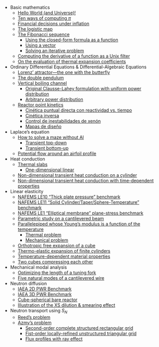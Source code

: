- Basic mathematics
  - [Hello World (and Universe)!](https://seamplex.com/feenox/examples/basic.html#hello-world-and-universe)
  - [Ten ways of computing *π*](https://seamplex.com/feenox/examples/basic.html#ten-ways-of-computing-pi)
  - [Financial decisions under
  inflation](https://seamplex.com/feenox/examples/basic.html#financial-decisions-under-inflation)
  - [The logistic map](https://seamplex.com/feenox/examples/basic.html#the-logistic-map)
  - [The Fibonacci sequence](https://seamplex.com/feenox/examples/basic.html#the-fibonacci-sequence)
    - [Using the closed-form formula as a
    function](https://seamplex.com/feenox/examples/basic.html#using-the-closed-form-formula-as-a-function)
    - [Using a vector](https://seamplex.com/feenox/examples/basic.html#using-a-vector)
    - [Solving an iterative problem](https://seamplex.com/feenox/examples/basic.html#solving-an-iterative-problem)
  - [Computing the derivative of a function as a Unix
  filter](https://seamplex.com/feenox/examples/basic.html#computing-the-derivative-of-a-function-as-a-unix-filter)
  - [On the evaluation of thermal expansion
  coefficients](https://seamplex.com/feenox/examples/basic.html#on-the-evaluation-of-thermal-expansion-coefficients)
- Ordinary Differential Equations & Differential-Algebraic Equations
  - [Lorenz’ attractor—the one with the
  butterfly](https://seamplex.com/feenox/examples/daes.html#lorenz-attractorthe-one-with-the-butterfly)
  - [The double pendulum](https://seamplex.com/feenox/examples/daes.html#the-double-pendulum)
  - [Vertical boiling channel](https://seamplex.com/feenox/examples/daes.html#vertical-boiling-channel)
    - [Original Clausse-Lahey formulation with uniform power
    distribution](https://seamplex.com/feenox/examples/daes.html#original-clausse-lahey-formulation-with-uniform-power-distribution)
    - [Arbitrary power distribution](https://seamplex.com/feenox/examples/daes.html#arbitrary-power-distribution)
  - [Reactor point kinetics](https://seamplex.com/feenox/examples/daes.html#reactor-point-kinetics)
    - [Cinética puntual directa con reactividad
    vs. tiempo](https://seamplex.com/feenox/examples/daes.html#cinética-puntual-directa-con-reactividad-vs.-tiempo)
    - [Cinética inversa](https://seamplex.com/feenox/examples/daes.html#cinética-inversa)
    - [Control de inestabilidades de
    xenón](https://seamplex.com/feenox/examples/daes.html#control-de-inestabilidades-de-xenón)
    - [Mapas de diseño](https://seamplex.com/feenox/examples/daes.html#mapas-de-diseño)
- Laplace’s equation
  - [How to solve a maze without AI](https://seamplex.com/feenox/examples/laplace.html#how-to-solve-a-maze-without-ai)
    - [Transient top-down](https://seamplex.com/feenox/examples/laplace.html#transient-top-down)
    - [Transient bottom-up](https://seamplex.com/feenox/examples/laplace.html#transient-bottom-up)
  - [Potential flow around an airfoil
  profile](https://seamplex.com/feenox/examples/laplace.html#potential-flow-around-an-airfoil-profile)
- Heat conduction
  - [Thermal slabs](https://seamplex.com/feenox/examples/thermal.html#thermal-slabs)
    - [One-dimensional linear](https://seamplex.com/feenox/examples/thermal.html#one-dimensional-linear)
  - [Non-dimensional transient heat conduction on a
  cylinder](https://seamplex.com/feenox/examples/thermal.html#non-dimensional-transient-heat-conduction-on-a-cylinder)
  - [Non-dimensional transient heat conduction with time-dependent
  properties](https://seamplex.com/feenox/examples/thermal.html#non-dimensional-transient-heat-conduction-with-time-dependent-properties)
- Linear elasticity
  - [NAFEMS LE10 “Thick plate pressure”
  benchmark](https://seamplex.com/feenox/examples/mechanical.html#nafems-le10-thick-plate-pressure-benchmark)
  - [NAFEMS LE11 “Solid Cylinder/Taper/Sphere-Temperature”
  benchmark](https://seamplex.com/feenox/examples/mechanical.html#nafems-le11-solid-cylindertapersphere-temperature-benchmark)
  - [NAFEMS LE1 “Elliptical membrane” plane-stress
  benchmark](https://seamplex.com/feenox/examples/mechanical.html#nafems-le1-elliptical-membrane-plane-stress-benchmark)
  - [Parametric study on a cantilevered
  beam](https://seamplex.com/feenox/examples/mechanical.html#parametric-study-on-a-cantilevered-beam)
  - [Parallelepiped whose Young’s modulus is a function of the
  temperature](https://seamplex.com/feenox/examples/mechanical.html#parallelepiped-whose-youngs-modulus-is-a-function-of-the-temperature)
    - [Thermal problem](https://seamplex.com/feenox/examples/mechanical.html#thermal-problem)
    - [Mechanical problem](https://seamplex.com/feenox/examples/mechanical.html#mechanical-problem)
  - [Orthotropic free expansion of a
  cube](https://seamplex.com/feenox/examples/mechanical.html#orthotropic-free-expansion-of-a-cube)
  - [Thermo-elastic expansion of finite
  cylinders](https://seamplex.com/feenox/examples/mechanical.html#thermo-elastic-expansion-of-finite-cylinders)
  - [Temperature-dependent material
  properties](https://seamplex.com/feenox/examples/mechanical.html#temperature-dependent-material-properties)
  - [Two cubes compressing each other](https://seamplex.com/feenox/examples/mechanical.html#two-cubes-compressing-each-other)
- Mechanical modal analysis
  - [Optimizing the length of a tuning
  fork](https://seamplex.com/feenox/examples/modal.html#optimizing-the-length-of-a-tuning-fork)
  - [Five natural modes of a cantilevered
  wire](https://seamplex.com/feenox/examples/modal.html#five-natural-modes-of-a-cantilevered-wire)
- Neutron diffusion
  - [IAEA 2D PWR Benchmark](https://seamplex.com/feenox/examples/neutron_diffusion.html#iaea-2d-pwr-benchmark)
  - [IAEA 3D PWR Benchmark](https://seamplex.com/feenox/examples/neutron_diffusion.html#iaea-3d-pwr-benchmark)
  - [Cube-spherical bare reactor](https://seamplex.com/feenox/examples/neutron_diffusion.html#cube-spherical-bare-reactor)
  - [Illustration of the XS dilution & smearing
  effect](https://seamplex.com/feenox/examples/neutron_diffusion.html#illustration-of-the-xs-dilution-smearing-effect)
- Neutron transport using $S_N$
  - [Reed’s problem](https://seamplex.com/feenox/examples/neutron_sn.html#reeds-problem)
  - [Azmy’s problem](https://seamplex.com/feenox/examples/neutron_sn.html#azmys-problem)
    - [Second-order complete structured rectangular
    grid](https://seamplex.com/feenox/examples/neutron_sn.html#second-order-complete-structured-rectangular-grid)
    - [Fist-order locally-refined unstructured triangular
    grid](https://seamplex.com/feenox/examples/neutron_sn.html#fist-order-locally-refined-unstructured-triangular-grid)
    - [Flux profiles with ray effect](https://seamplex.com/feenox/examples/neutron_sn.html#flux-profiles-with-ray-effect)
